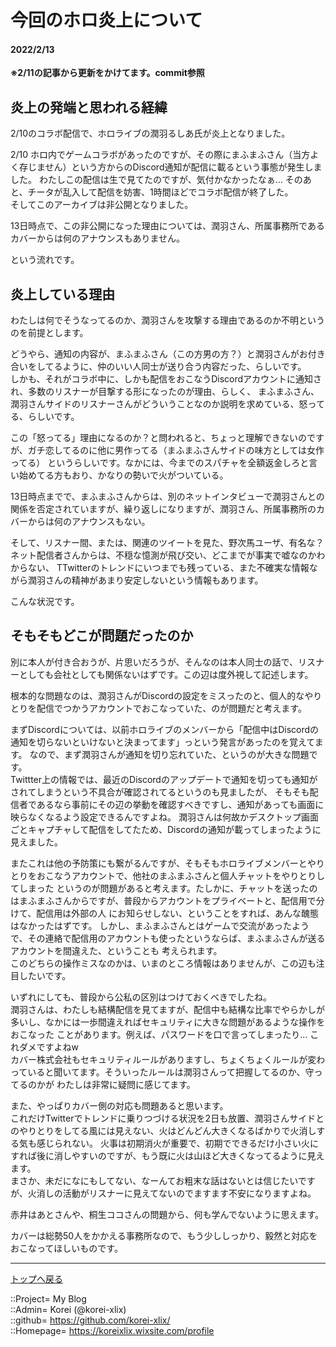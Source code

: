# 今回のホロ炎上について
#### 2022/2/13


  
**※2/11の記事から更新をかけてます。commit参照**  
  

## 炎上の発端と思われる経緯

2/10のコラボ配信で、ホロライブの潤羽るしあ氏が炎上となりました。  
  
2/10 ホロ内でゲームコラボがあったのですが、その際にまふまふさん（当方よく存じません）という方からのDiscord通知が配信に載るという事態が発生しました。
わたしこの配信は生で見てたのですが、気付かなかったなぁ... そのあと、チータが乱入して配信を妨害、1時間ほどでコラボ配信が終了した。  
そしてこのアーカイブは非公開となりました。  
  
13日時点で、この非公開になった理由については、潤羽さん、所属事務所であるカバーからは何のアナウンスもありません。  
  
という流れです。  



## 炎上している理由

わたしは何でそうなってるのか、潤羽さんを攻撃する理由であるのか不明というのを前提とします。  
  
どうやら、通知の内容が、まふまふさん（この方男の方？）と潤羽さんがお付き合いをしてるように、仲のいい人同士が送り合う内容だった、らしいです。  
しかも、それがコラボ中に、しかも配信をおこなうDiscordアカウントに通知され、多数のリスナーが目撃する形になったのが理由、らしく、
まふまふさん、潤羽さんサイドのリスナーさんがどういうことなのか説明を求めている、怒ってる、らしいです。  
  
この「怒ってる」理由になるのか？と問われると、ちょっと理解できないのですが、ガチ恋してるのに他に男作ってる（まふまふさんサイドの味方としては女作ってる）
というらしいです。なかには、今までのスパチャを全額返金しろと言い始めてる方もおり、かなりの勢いで火がついている。  
  
13日時点までで、まふまふさんからは、別のネットインタビューで潤羽さんとの関係を否定されていますが、繰り返しになりますが、潤羽さん、所属事務所のカバーからは何のアナウンスもない。  
  
そして、リスナー間、または、関連のツイートを見た、野次馬ユーザ、有名な？ネット配信者さんからは、不穏な憶測が飛び交い、どこまでが事実で嘘なのかわからない、
TTwitterのトレンドにいつまでも残っている、また不確実な情報ながら潤羽さんの精神があまり安定しないという情報もあります。  
  
こんな状況です。  



## そもそもどこが問題だったのか

別に本人が付き合おうが、片思いだろうが、そんなのは本人同士の話で、リスナーとしても会社としても関係ないはずです。この辺は度外視して記述します。  
  

根本的な問題なのは、潤羽さんがDiscordの設定をミスったのと、個人的なやりとりを配信でつかうアカウントでおこなっていた、のが問題だと考えます。  
  
まずDiscordについては、以前ホロライブのメンバーから「配信中はDiscordの通知を切らないといけないと決まってます」っという発言があったのを覚えてます。
なので、まず潤羽さんが通知を切り忘れていた、というのが大きな問題です。  
Twittter上の情報では、最近のDiscordのアップデートで通知を切っても通知がされてしまうという不具合が確認されてるというのも見ましたが、
そもそも配信者であるなら事前にその辺の挙動を確認すべきですし、通知があっても画面に映らなくなるよう設定できるんですよね。
潤羽さんは何故かデスクトップ画面ごとキャプチャして配信をしてたため、Discordの通知が載ってしまったように見えました。
  
またこれは他の予防策にも繋がるんですが、そもそもホロライブメンバーとやりとりをおこなうアカウントで、他社のまふまふさんと個人チャットをやりとりしてしまった
というのが問題があると考えます。たしかに、チャットを送ったのはまふまふさんからですが、普段からアカウントをプライベートと、配信用で分けて、配信用は外部の人
にお知らせしない、ということをすれば、あんな醜態はなかったはずです。
しかし、まふまふさんとはゲームで交流があったようで、その連絡で配信用のアカウントも使ったというならば、まふまふさんが送るアカウントを間違えた、ということも
考えられます。  
このどちらの操作ミスなのかは、いまのところ情報はありませんが、この辺も注目したいです。
  
いずれにしても、普段から公私の区別はつけておくべきでしたね。  
潤羽さんは、わたしも結構配信を見てますが、配信中も結構な比率でやらかしが多いし、なかには一歩間違えればセキュリティに大きな問題があるような操作をおこなった
ことがあります。例えば、パスワードを口で言ってしまったり...  これダメですよねw  
カバー株式会社もセキュリティルールがありますし、ちょくちょくルールが変わっていると聞いてます。そういったルールは潤羽さんって把握してるのか、守ってるのかが
わたしは非常に疑問に感じてます。  
  

また、やっぱりカバー側の対応も問題あると思います。  
これだけTwitterでトレンドに乗りつづける状況を2日も放置、潤羽さんサイドとのやりとりをしてる風には見えない、火はどんどん大きくなるばかりで火消しする気も感じられない。
火事は初期消火が重要で、初期でできるだけ小さい火にすれば後に消しやすいのですが、もう既に火は山ほど大きくなってるように見えます。  
まさか、未だになにもしてない、なーんてお粗末な話はないとは信じたいですが、火消しの活動がリスナーに見えてないのでますます不安になりますよね。  
  
赤井はあとさんや、桐生ココさんの問題から、何も学んでないように思えます。  
  
カバーは総勢50人をかかえる事務所なので、もう少ししっかり、毅然と対応をおこなってほしいものです。  



***
[トップへ戻る](/readme.md)  
  
::Project= My Blog  
::Admin= Korei (@korei-xlix)  
::github= https://github.com/korei-xlix/  
::Homepage= https://koreixlix.wixsite.com/profile  

